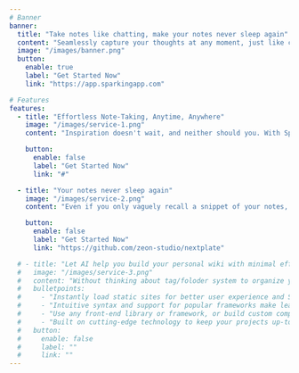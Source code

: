 ```yaml
---
# Banner
banner:
  title: "Take notes like chatting, make your notes never sleep again"
  content: "Seamlessly capture your thoughts at any moment, just like chatting with a friend. Revisit it with the power of AI."
  image: "/images/banner.png"
  button:
    enable: true
    label: "Get Started Now"
    link: "https://app.sparkingapp.com"

# Features
features:
  - title: "Effortless Note-Taking, Anytime, Anywhere"
    image: "/images/service-1.png"
    content: "Inspiration doesn't wait, and neither should you. With Sparking, your thoughts are captured on-the-fly, just like a chat with your inner self."

    button:
      enable: false
      label: "Get Started Now"
      link: "#"

  - title: "Your notes never sleep again"
    image: "/images/service-2.png"
    content: "Even if you only vaguely recall a snippet of your notes, Sparking's AI is your personal search wizard. It delves into the essence of your entries, ensuring that no idea ever truly sleeps."

    button:
      enable: false
      label: "Get Started Now"
      link: "https://github.com/zeon-studio/nextplate"

  # - title: "Let AI help you build your personal wiki with minimal effort"
  #   image: "/images/service-3.png"
  #   content: "Without thinking about tag/foloder system to organize your notes. That's not how your brain works. Your brain works like a network. Let AI help you build your own second brain."
  #   bulletpoints:
  #     - "Instantly load static sites for better user experience and SEO."
  #     - "Intuitive syntax and support for popular frameworks make learning and using Next a breeze."
  #     - "Use any front-end library or framework, or build custom components, for any project size."
  #     - "Built on cutting-edge technology to keep your projects up-to-date with the latest web standards."
  #   button:
  #     enable: false
  #     label: ""
  #     link: ""
---
```

